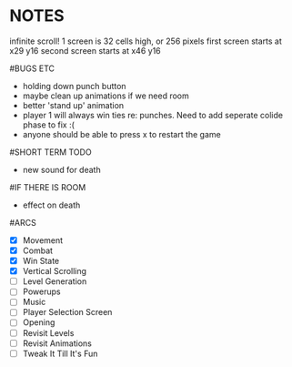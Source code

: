 NOTES
=====

infinite scroll!
1 screen is 32 cells high, or 256 pixels
first screen starts at x29 y16
second screen starts at x46 y16

#BUGS ETC
- holding down punch button
- maybe clean up animations if we need room
- better 'stand up' animation
- player 1 will always win ties re: punches. Need to add seperate colide phase to fix :(
- anyone should be able to press x to restart the game

#SHORT TERM TODO 
- new sound for death

#IF THERE IS ROOM
- effect on death

#ARCS
- [x] Movement
- [x] Combat
- [x] Win State
- [x] Vertical Scrolling
- [ ] Level Generation
- [ ] Powerups
- [ ] Music
- [ ] Player Selection Screen
- [ ] Opening
- [ ] Revisit Levels
- [ ] Revisit Animations
- [ ] Tweak It Till It's Fun
